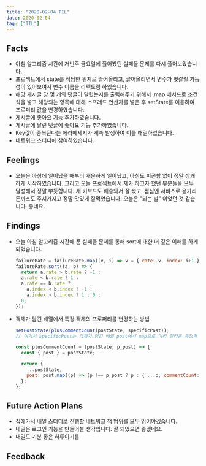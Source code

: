 ```yaml
---
title: "2020-02-04 TIL"
date: 2020-02-04
tag: ["TIL"]
---
```


## Facts

- 아침 알고리즘 시간에 저번주 금요일에 풀어봤던 실패율 문제를 다시 풀어보았습니다.
- 프로젝트에서 state를 적당한 위치로 끌어올리고, 끌어올리면서 변수가 헷갈릴 가능성이 있어보여서 변수 이름을 리펙토링 하였습니다.
- 해당 게시글 당 몇 개의 댓글이 달렸는지를 출력해주기 위해서 .map 메서드로 조건식을 넣고 해당되는 항목에 대해 스프레드 연산자를 넣은 후 setState를 이용하여 프로퍼티 값을 변경하였습니다.
- 게시글에 좋아요 기능 추가하였습니다.
- 게시글에 달린 댓글에 좋아요 기능 추가하였습니다.
- Key값이 중복된다는 에러메세지가 계속 발생하여 이를 해결하였습니다.
- 네트워크 스터디에 참여하였습니다.

## Feelings

- 오늘은 아침에 일어났을 때부터 개운하게 일어났고, 아침도 피곤함 없이 정말 상쾌하게 시작하였습니다. 그리고 오늘 프로젝트에서 제가 하고자 했던 부분들을 모두 달성해서 정말 뿌듯합니다. 새 키보드도 배송와서 잘 썼고, 점심엔 서비스로 용가리 돈까스도 주셔가지고 정말 맛있게 잘먹었습니다. 오늘은 "되는 날" 이었던 것 같습니다. 좋네요.

## Findings

- 오늘 아침 알고리즘 시간에 푼 실패율 문제를 통해 sort에 대한 더 깊은 이해를 하게되었습니다.

  ```javascript
  failureRate = failureRate.map((v, i) => v = { rate: v, index: i+1 });
  failureRate.sort((a, b) => {
    return a.rate > b.rate ? -1 :
    a.rate < b.rate ? 1 :
    a.rate == b.rate ?
      a.index < b.index ? -1 :
      a.index > b.index ? 1 : 0 :
    0;
  });
  ```

- 객체가 담긴 배열에서 특정 객체의 프로퍼티를 변경하는 방법

  ```javascript
  setPostState(plusCommentCount(postState, specificPost));
  // 여기서 specificPost는 객체가 담긴 배열 post에서 map으로 미리 잘라온 특정한 하나의 객체이다.

  const plusCommentCount = (postState, p_post) => {
    const { post } = postState;

    return {
      ...postState,
      post: post.map((p) => (p !== p_post ? p : { ...p, commentCount: p.commentCount + 1 })),
    };
  };
  ```

## Future Action Plans

- 집에가서 내일 스터디로 진행할 네트워크 책 범위를 모두 읽어야겠습니다.
- 내일은 로그인 기능을 만들어볼 생각입니다. 잘 되었으면 좋겠네요.
- 내일도 기분 좋은 하루이기를

## Feedback
